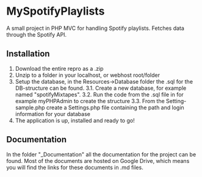 MySpotifyPlaylists
==================

A small project in PHP MVC for handling Spotify playlists. Fetches data through the Spotify API.

## Installation

1. Download the entire repro as a .zip
2. Unzip to a folder in your localhost, or webhost root/folder
3. Setup the database, in the Resources->Database folder the .sql for the DB-structure can be found.
    3.1. Create a new database, for example named "spotifyMixtapes".
    3.2. Run the code from the .sql file in for example myPHPAdmin to create the structure
    3.3. From the Setting-sample.php create a Settings.php file containing the path and login information for your database  
4. The application is up, installed and ready to go!

## Documentation

In the folder "_Documentation" all the documentation for the project can be found. Most of the documents are hosted
on Google Drive, which means you will find the links for these documents in .md files.
